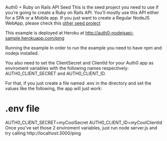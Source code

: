 Auth0 + Ruby on Rails API Seed
This is the seed project you need to use if you're going to create a Ruby on Rails API. You'll mostly use this API either for a SPA or a Mobile app. If you just want to create a Regular NodeJS WebApp, please check this [other seed project]()

This example is deployed at Heroku at http://auth0-nodejsapi-sample.herokuapp.com/ping

Running the example
In order to run the example you need to have npm and nodejs installed.

You also need to set the ClientSecret and ClientId for your Auth0 app as enviroment variables with the following names respectively: AUTH0_CLIENT_SECRET and AUTH0_CLIENT_ID.

For that, if you just create a file named .env in the directory and set the values like the following, the app will just work:

# .env file
AUTH0_CLIENT_SECRET=myCoolSecret
AUTH0_CLIENT_ID=myCoolClientId
Once you've set those 2 enviroment variables, just run node server.js and try calling http://localhost:3000/ping